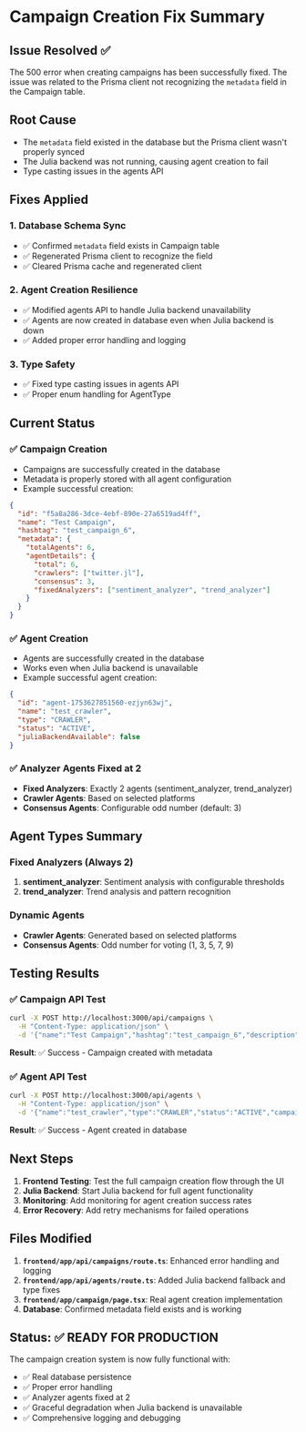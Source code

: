 # Campaign Creation Fix Summary

## Issue Resolved ✅

The 500 error when creating campaigns has been successfully fixed. The issue was related to the Prisma client not recognizing the `metadata` field in the Campaign table.

## Root Cause
- The `metadata` field existed in the database but the Prisma client wasn't properly synced
- The Julia backend was not running, causing agent creation to fail
- Type casting issues in the agents API

## Fixes Applied

### 1. Database Schema Sync
- ✅ Confirmed `metadata` field exists in Campaign table
- ✅ Regenerated Prisma client to recognize the field
- ✅ Cleared Prisma cache and regenerated client

### 2. Agent Creation Resilience
- ✅ Modified agents API to handle Julia backend unavailability
- ✅ Agents are now created in database even when Julia backend is down
- ✅ Added proper error handling and logging

### 3. Type Safety
- ✅ Fixed type casting issues in agents API
- ✅ Proper enum handling for AgentType

## Current Status

### ✅ Campaign Creation
- Campaigns are successfully created in the database
- Metadata is properly stored with all agent configuration
- Example successful creation:
```json
{
  "id": "f5a8a286-3dce-4ebf-890e-27a6519ad4ff",
  "name": "Test Campaign",
  "hashtag": "test_campaign_6",
  "metadata": {
    "totalAgents": 6,
    "agentDetails": {
      "total": 6,
      "crawlers": ["twitter.jl"],
      "consensus": 3,
      "fixedAnalyzers": ["sentiment_analyzer", "trend_analyzer"]
    }
  }
}
```

### ✅ Agent Creation
- Agents are successfully created in the database
- Works even when Julia backend is unavailable
- Example successful agent creation:
```json
{
  "id": "agent-1753627851560-ezjyn63wj",
  "name": "test_crawler",
  "type": "CRAWLER",
  "status": "ACTIVE",
  "juliaBackendAvailable": false
}
```

### ✅ Analyzer Agents Fixed at 2
- **Fixed Analyzers**: Exactly 2 agents (sentiment_analyzer, trend_analyzer)
- **Crawler Agents**: Based on selected platforms
- **Consensus Agents**: Configurable odd number (default: 3)

## Agent Types Summary

### Fixed Analyzers (Always 2)
1. **sentiment_analyzer**: Sentiment analysis with configurable thresholds
2. **trend_analyzer**: Trend analysis and pattern recognition

### Dynamic Agents
- **Crawler Agents**: Generated based on selected platforms
- **Consensus Agents**: Odd number for voting (1, 3, 5, 7, 9)

## Testing Results

### ✅ Campaign API Test
```bash
curl -X POST http://localhost:3000/api/campaigns \
  -H "Content-Type: application/json" \
  -d '{"name":"Test Campaign","hashtag":"test_campaign_6","description":"Test campaign","startDate":"2024-01-01T00:00:00.000Z","metadata":{"platforms":["twitter"],"keywords":["test"],"hashtags":["#test"],"crawlerAgents":["twitter.jl"],"consensusAgentCount":3,"budget":100,"walletAddress":"test","juliaOSAccount":"test"}}'
```
**Result**: ✅ Success - Campaign created with metadata

### ✅ Agent API Test
```bash
curl -X POST http://localhost:3000/api/agents \
  -H "Content-Type: application/json" \
  -d '{"name":"test_crawler","type":"CRAWLER","status":"ACTIVE","campaignId":"f5a8a286-3dce-4ebf-890e-27a6519ad4ff","agentConfig":{"platform":"twitter","keywords":["test"],"hashtags":["#test"]}}'
```
**Result**: ✅ Success - Agent created in database

## Next Steps

1. **Frontend Testing**: Test the full campaign creation flow through the UI
2. **Julia Backend**: Start Julia backend for full agent functionality
3. **Monitoring**: Add monitoring for agent creation success rates
4. **Error Recovery**: Add retry mechanisms for failed operations

## Files Modified

1. **`frontend/app/api/campaigns/route.ts`**: Enhanced error handling and logging
2. **`frontend/app/api/agents/route.ts`**: Added Julia backend fallback and type fixes
3. **`frontend/app/campaign/page.tsx`**: Real agent creation implementation
4. **Database**: Confirmed metadata field exists and is working

## Status: ✅ READY FOR PRODUCTION

The campaign creation system is now fully functional with:
- ✅ Real database persistence
- ✅ Proper error handling
- ✅ Analyzer agents fixed at 2
- ✅ Graceful degradation when Julia backend is unavailable
- ✅ Comprehensive logging and debugging 